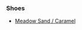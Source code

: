 ### Shoes

- [Meadow Sand / Caramel](https://danubefootwear.com/collections/all-products/products/meadow-sand-caramel)
